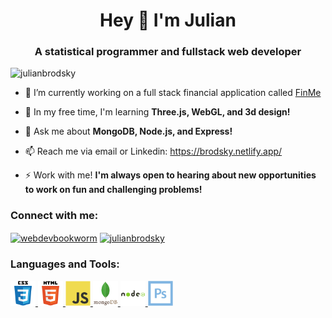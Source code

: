 <h1 align="center">Hey 👋 I'm Julian</h1>
<h3 align="center">A statistical programmer and fullstack web developer</h3>

<p align="left"> <img src="https://komarev.com/ghpvc/?username=julianbrodsky&label=Profile%20views&color=0e75b6&style=flat" alt="julianbrodsky" /> </p>

- 🔭 I’m currently working on a full stack financial application called [FinMe](https://github.com/julianbrodsky/finme)

- 🌱 In my free time, I'm learning **Three.js, WebGL, and 3d design!**

- 💬 Ask me about **MongoDB, Node.js, and Express!**

- 📫 Reach me via email or Linkedin: https://brodsky.netlify.app/

- ⚡ Work with me! **I'm always open to hearing about new opportunities to work on fun and challenging problems!**

<h3 align="left">Connect with me:</h3>
<p align="left">
<a href="https://twitter.com/webdevbookworm" target="blank"><img align="center" src="https://raw.githubusercontent.com/rahuldkjain/github-profile-readme-generator/master/src/images/icons/Social/twitter.svg" alt="webdevbookworm" height="30" width="40" /></a>
<a href="https://linkedin.com/in/julianbrodsky" target="blank"><img align="center" src="https://raw.githubusercontent.com/rahuldkjain/github-profile-readme-generator/master/src/images/icons/Social/linked-in-alt.svg" alt="julianbrodsky" height="30" width="40" /></a>
</p>

<h3 align="left">Languages and Tools:</h3>
<p align="left"> <a href="https://www.w3schools.com/css/" target="_blank" rel="noreferrer"> <img src="https://raw.githubusercontent.com/devicons/devicon/master/icons/css3/css3-original-wordmark.svg" alt="css3" width="40" height="40"/> </a> <a href="https://www.w3.org/html/" target="_blank" rel="noreferrer"> <img src="https://raw.githubusercontent.com/devicons/devicon/master/icons/html5/html5-original-wordmark.svg" alt="html5" width="40" height="40"/> </a> <a href="https://developer.mozilla.org/en-US/docs/Web/JavaScript" target="_blank" rel="noreferrer"> <img src="https://raw.githubusercontent.com/devicons/devicon/master/icons/javascript/javascript-original.svg" alt="javascript" width="40" height="40"/> </a> <a href="https://www.mongodb.com/" target="_blank" rel="noreferrer"> <img src="https://raw.githubusercontent.com/devicons/devicon/master/icons/mongodb/mongodb-original-wordmark.svg" alt="mongodb" width="40" height="40"/> </a> <a href="https://nodejs.org" target="_blank" rel="noreferrer"> <img src="https://raw.githubusercontent.com/devicons/devicon/master/icons/nodejs/nodejs-original-wordmark.svg" alt="nodejs" width="40" height="40"/> </a> <a href="https://www.photoshop.com/en" target="_blank" rel="noreferrer"> <img src="https://raw.githubusercontent.com/devicons/devicon/master/icons/photoshop/photoshop-line.svg" alt="photoshop" width="40" height="40"/> </a> </p>
